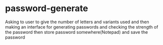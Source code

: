 # password-generate
Asking to user to give the number of letters and variants used and then making an interface for generating passwords and checking the strength of the password then store password somewhere(Notepad) and save the password
